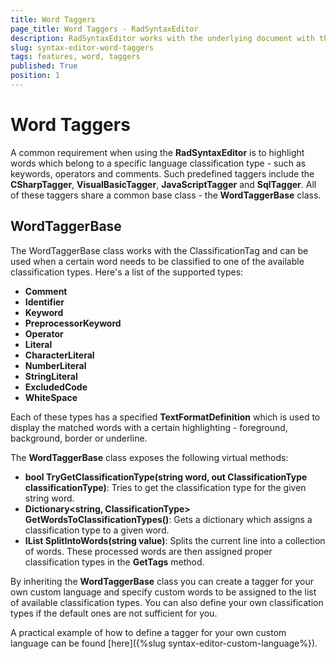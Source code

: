 ```yaml
---
title: Word Taggers
page_title: Word Taggers - RadSyntaxEditor
description: RadSyntaxEditor works with the underlying document with the help of taggers. 
slug: syntax-editor-word-taggers
tags: features, word, taggers
published: True
position: 1
---
```


# Word Taggers

A common requirement when using the **RadSyntaxEditor** is to highlight words which belong to a specific language classification type - such as keywords, operators and comments. Such predefined taggers include the **CSharpTagger**, **VisualBasicTagger**, **JavaScriptTagger** and **SqlTagger**. All of these taggers share a common base class - the **WordTaggerBase** class.

## WordTaggerBase

The WordTaggerBase class works with the ClassificationTag and can be used when a certain word needs to be classified to one of the available classification types. Here's a list of the supported types:

* **Comment**
* **Identifier**
* **Keyword**
* **PreprocessorKeyword**
* **Operator**
* **Literal**
* **CharacterLiteral**
* **NumberLiteral**
* **StringLiteral**
* **ExcludedCode**
* **WhiteSpace**

Each of these types has a specified **TextFormatDefinition** which is used to display the matched words with a certain highlighting - foreground, background, border or underline.

The **WordTaggerBase** class exposes the following virtual methods:

* **bool TryGetClassificationType(string word, out ClassificationType classificationType)**: Tries to get the classification type for the given string word.
* **Dictionary<string, ClassificationType> GetWordsToClassificationTypes()**: Gets a dictionary which assigns a classification type to a given word.
* **IList<string> SplitIntoWords(string value)**: Splits the current line into a collection of words. These processed words are then assigned proper classification types in the **GetTags** method.

By inheriting the **WordTaggerBase** class you can create a tagger for your own custom language and specify custom words to be assigned to the list of available classification types. You can also define your own classification types if the default ones are not sufficient for you.

A practical example of how to define a tagger for your own custom language can be found [here]({%slug syntax-editor-custom-language%}).







